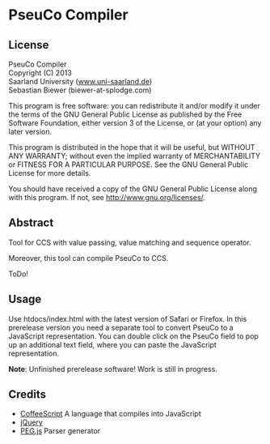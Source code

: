 PseuCo Compiler
===============

License
-------
PseuCo Compiler  
Copyright (C) 2013  
Saarland University (www.uni-saarland.de)  
Sebastian Biewer (biewer-at-splodge.com)

This program is free software: you can redistribute it and/or modify
it under the terms of the GNU General Public License as published by
the Free Software Foundation, either version 3 of the License, or
(at your option) any later version.

This program is distributed in the hope that it will be useful,
but WITHOUT ANY WARRANTY; without even the implied warranty of
MERCHANTABILITY or FITNESS FOR A PARTICULAR PURPOSE.  See the
GNU General Public License for more details.

You should have received a copy of the GNU General Public License
along with this program.  If not, see <http://www.gnu.org/licenses/>.


Abstract
--------
Tool for CCS with value passing, value matching and sequence operator.

Moreover, this tool can compile PseuCo to CCS.

ToDo!


Usage
-----
Use htdocs/index.html with the latest version of Safari or Firefox. In this prerelease version you need a separate tool to convert PseuCo to a JavaScript representation. You can double click on the PseuCo field to pop up an additional text field, where you can paste the JavaScript representation.


**Note**: Unfinished prerelease software! Work is still in progress.


Credits
------
 * [CoffeeScript](http://coffeescript.org) A language that compiles into JavaScript
 * [jQuery](http://jquery.com/)
 * [PEG.js](http://pegjs.majda.cz) Parser generator
